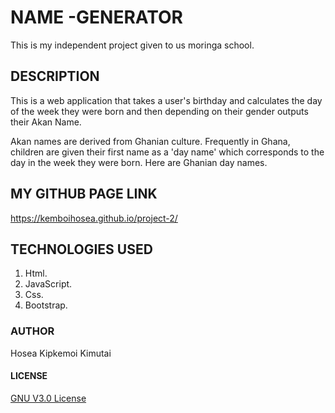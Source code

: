# NAME -GENERATOR
This is my independent project given to us moringa school.
## DESCRIPTION
This is a web application that takes a user's birthday and calculates the day of the week they were born and then depending on their gender outputs their Akan Name. 

Akan names are derived from Ghanian culture. Frequently in Ghana, children are given their first name as a 'day name' which corresponds to the day in the week they were born. Here are Ghanian day names.

## MY GITHUB PAGE LINK

https://kemboihosea.github.io/project-2/


## TECHNOLOGIES USED
1. Html.
2. JavaScript.
3. Css.
4. Bootstrap.
### AUTHOR

Hosea Kipkemoi Kimutai

#### LICENSE

[GNU V3.0 License](https://github.com/Kemboihosea/project-2/)


